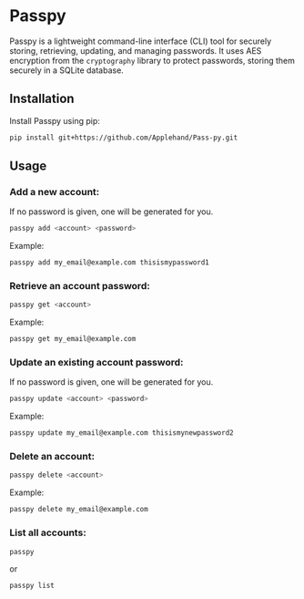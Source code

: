 # Passpy
Passpy is a lightweight command-line interface (CLI) tool for securely storing, retrieving, updating,
and managing passwords. It uses AES encryption from the `cryptography` library to protect passwords, 
storing them securely in a SQLite database.

## Installation

Install Passpy using pip:

```bash
pip install git+https://github.com/Applehand/Pass-py.git
```

## Usage

### **Add a new account**:
If no password is given, one will be generated for you.


  ```bash
  passpy add <account> <password>
  ```

  Example:

  ```bash
  passpy add my_email@example.com thisismypassword1
  ```

### **Retrieve an account password**:

  ```bash
  passpy get <account>
  ```

  Example:

  ```bash
  passpy get my_email@example.com
  ```

### **Update an existing account password**:
If no password is given, one will be generated for you.
  ```bash
  passpy update <account> <password>
  ```

  Example:

  ```bash
  passpy update my_email@example.com thisismynewpassword2
  ```

### **Delete an account**:

  ```bash
  passpy delete <account>
  ```

  Example:

  ```bash
  passpy delete my_email@example.com
  ```

### **List all accounts**:

  ```bash
  passpy
  ```

  or

  ```bash
  passpy list
  ```
